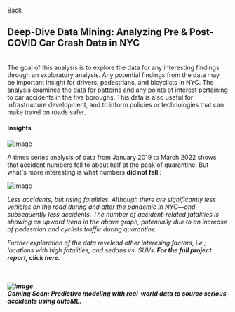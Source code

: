 [Back](https://zenjen-devs.github.io)

## Deep-Dive Data Mining: Analyzing Pre & Post-COVID Car Crash Data in NYC
<br>
The goal of this analysis is to explore the data for any interesting findings through an exploratory analysis. Any potential findings from the data may be important insight for drivers, pedestrians, and bicyclists in NYC. The analysis examined the data for patterns and any points of interest pertaining to car accidents in the five boroughs. This data is also useful for infrastructure development, and to inform policies or technologies that can make travel on roads safer.

#### Insights

![image](https://user-images.githubusercontent.com/84609216/178160896-f2e439e0-2677-4d1b-96b6-56f35c1d574a.png)

A times series analysis of data from January 2019 to March 2022 shows that accident numbers fell to about half at the peak of quarantine. But what's more interesting is what numbers <b> did not fall </b>: <br>

![image](https://user-images.githubusercontent.com/84609216/178161094-70986a9c-9036-4115-a868-de93b4fb7321.png)

<i>Less accidents, but rising fatalities<i>. Although there are significantly less vehicles on the road during and after the pandemic in NYC—and subsequently less accidents. The number of accident-related fatalities is showing an upward trend in the above graph, potentially due to an increase of pedestrian and cyclists traffic during quarantine. <br>
  
Further exploration of the data revelead other interesing factors, i.e.; locations with high fatalities, and sedans vs. SUVs.<b> For the full project report, click here. </br>
<br>
  <br>
  
  ![image](https://user-images.githubusercontent.com/84609216/178176439-7813c41a-73d6-4e58-87af-a06cea9cf8df.png)  <br>
<i>Coming Soon</i>: Predictive modeling with real-world data to source serious accidents using autoML.
